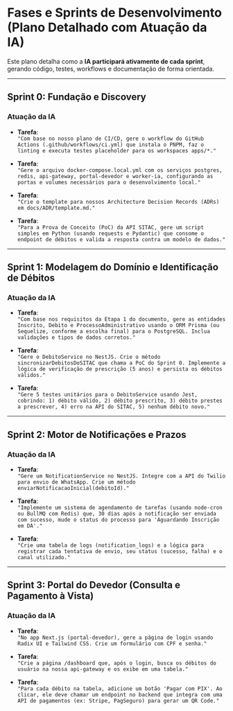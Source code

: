 # Fases e Sprints de Desenvolvimento (Plano Detalhado com Atuação da IA)

Este plano detalha como a **IA participará ativamente de cada sprint**, gerando código, testes, workflows e documentação de forma orientada.

---

## Sprint 0: Fundação e Discovery

### Atuação da IA

- **Tarefa**:  
  `"Com base no nosso plano de CI/CD, gere o workflow do GitHub Actions (.github/workflows/ci.yml) que instala o PNPM, faz o linting e executa testes placeholder para os workspaces apps/*."`

- **Tarefa**:  
  `"Gere o arquivo docker-compose.local.yml com os serviços postgres, redis, api-gateway, portal-devedor e worker-ia, configurando as portas e volumes necessários para o desenvolvimento local."`

- **Tarefa**:  
  `"Crie o template para nossos Architecture Decision Records (ADRs) em docs/ADR/template.md."`

- **Tarefa**:  
  `"Para a Prova de Conceito (PoC) da API SITAC, gere um script simples em Python (usando requests e Pydantic) que consome o endpoint de débitos e valida a resposta contra um modelo de dados."`

---

## Sprint 1: Modelagem do Domínio e Identificação de Débitos

### Atuação da IA

- **Tarefa**:  
  `"Com base nos requisitos da Etapa 1 do documento, gere as entidades Inscrito, Debito e ProcessoAdministrativo usando o ORM Prisma (ou Sequelize, conforme a escolha final) para o PostgreSQL. Inclua validações e tipos de dados corretos."`

- **Tarefa**:  
  `"Gere o DebitoService no NestJS. Crie o método sincronizarDebitosDoSITAC que chama a PoC do Sprint 0. Implemente a lógica de verificação de prescrição (5 anos) e persista os débitos válidos."`

- **Tarefa**:  
  `"Gere 5 testes unitários para o DebitoService usando Jest, cobrindo: 1) débito válido, 2) débito prescrito, 3) débito prestes a prescrever, 4) erro na API do SITAC, 5) nenhum débito novo."`

---

## Sprint 2: Motor de Notificações e Prazos

### Atuação da IA

- **Tarefa**:  
  `"Gere um NotificationService no NestJS. Integre com a API do Twilio para envio de WhatsApp. Crie um método enviarNotificacaoInicial(debitoId)."`

- **Tarefa**:  
  `"Implemente um sistema de agendamento de tarefas (usando node-cron ou BullMQ com Redis) que, 30 dias após a notificação ser enviada com sucesso, mude o status do processo para 'Aguardando Inscrição em DA'."`

- **Tarefa**:  
  `"Crie uma tabela de logs (notification_logs) e a lógica para registrar cada tentativa de envio, seu status (sucesso, falha) e o canal utilizado."`

---

## Sprint 3: Portal do Devedor (Consulta e Pagamento à Vista)

### Atuação da IA

- **Tarefa**:  
  `"No app Next.js (portal-devedor), gere a página de login usando Radix UI e Tailwind CSS. Crie um formulário com CPF e senha."`

- **Tarefa**:  
  `"Crie a página /dashboard que, após o login, busca os débitos do usuário na nossa api-gateway e os exibe em uma tabela."`

- **Tarefa**:  
  `"Para cada débito na tabela, adicione um botão 'Pagar com PIX'. Ao clicar, ele deve chamar um endpoint no backend que integra com uma API de pagamentos (ex: Stripe, PagSeguro) para gerar um QR Code."`
